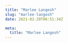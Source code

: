 ```yaml
---
title: "Marlee Langosh"
slug: "marlee-langosh"
date: 2021-02-20T06:51:34Z

meta:
  title: "Marlee Langosh"
---
```


